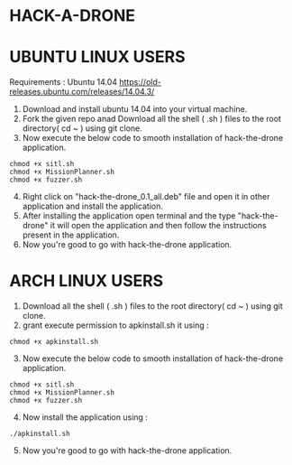 # HACK-A-DRONE


# UBUNTU LINUX USERS 
Requirements : Ubuntu 14.04
https://old-releases.ubuntu.com/releases/14.04.3/

1. Download and install ubuntu 14.04 into your virtual machine. 
2. Fork the given repo anad Download all the shell ( .sh ) files to the root directory( cd ~ ) using git clone. 
3. Now execute the below code to smooth installation of hack-the-drone application.
```
chmod +x sitl.sh
chmod +x MissionPlanner.sh
chmod +x fuzzer.sh
```
4. Right click on "hack-the-drone_0.1_all.deb" file and open it in other application and install the application.
5. After installing the application open terminal and the type "hack-the-drone" it will open the application and then follow the instructions present in the application. 
6. Now you're good to go with hack-the-drone application.


# ARCH LINUX USERS 

1. Download all the shell ( .sh ) files to the root directory( cd ~ ) using git clone. 
2. grant execute permission to apkinstall.sh it using :
```
chmod +x apkinstall.sh
```
3. Now execute the below code to smooth installation of hack-the-drone application.
```
chmod +x sitl.sh
chmod +x MissionPlanner.sh
chmod +x fuzzer.sh
```
4. Now install the application using : 
```
./apkinstall.sh
```
5. Now you're good to go with hack-the-drone application.
